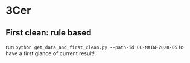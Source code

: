 # 3Cer
 ## First clean: rule based
 run 
 `python get_data_and_first_clean.py --path-id CC-MAIN-2020-05` 
 to have a first glance of current result!
